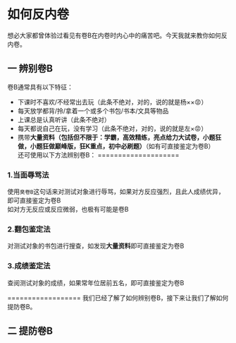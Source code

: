 # 如何反内卷
想必大家都曾体验过看见有卷B在内卷时内心中的痛苦吧。今天我就来教你如何反内卷。
## 一 辨别卷B
卷B通常具有以下特征：
- 下课时不喜欢/不经常出去玩（此条不绝对，对的，说的就是杨××😡）
- 每天放学都背/拎/拿着一个或多个书包/书本/文具等物品
- 上课总是认真听讲（此条不绝对）
- 每天都说自己在玩，没有学习（此条不绝对，对的，说的就是左×😡）
- 携带**大量资料（包括但不限于：学霸，高效精练，亮点给力大试卷，小题狂做，小题狂做巅峰版，狂K重点，初中必刷题）**（如有可直接鉴定为卷B）<br>
还可使用以下方法辨别卷B：
====================
### 1.当面辱骂法
使用`臭卷B`这句话来对测试对象进行辱骂，如果对方反应强烈，且此人成绩优异，即可直接鉴定为卷B<br>
如对方无反应或反应微弱，也极有可能是卷B
### 2.翻包鉴定法
对测试对象的书包进行搜查，如发现**大量资料**即可直接鉴定为卷B
### 3.成绩鉴定法
查阅测试对象的成绩，如果常年位居前五名，即可直接鉴定为卷B

==================
我们已经了解了如何辨别卷B，接下来让我们了解如何提防卷B。
## 二 提防卷B
